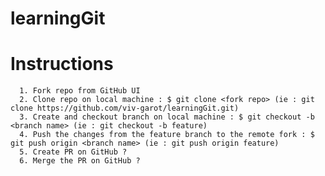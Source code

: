 # learningGit

Instructions
=======
      1. Fork repo from GitHub UI
      2. Clone repo on local machine : $ git clone <fork repo> (ie : git clone https://github.com/viv-garot/learningGit.git)
      3. Create and checkout branch on local machine : $ git checkout -b <branch name> (ie : git checkout -b feature)
      4. Push the changes from the feature branch to the remote fork : $ git push origin <branch name> (ie : git push origin feature)
      5. Create PR on GitHub ?
      6. Merge the PR on GitHub ?
